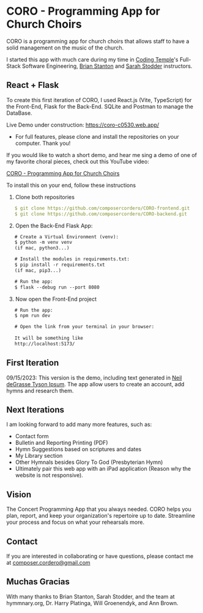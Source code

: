 # CORO - Programming App for Church Choirs

CORO is a programming app for church choirs that allows staff to have a solid management on the music of the church.

I started this app with much care during my time in [Coding Temple](https://www.codingtemple.com/software-engineering/)'s Full-Stack Software Engineering, [Brian Stanton](https://www.linkedin.com/in/brian-stanton-5aa63270/) and [Sarah Stodder](https://www.linkedin.com/in/sarah-stodder-0317b3153/) instructors.


## React + Flask

To create this first iteration of CORO, I used React.js (Vite, TypeScript) for the Front-End, Flask for the Back-End. SQLite and Postman to manage the DataBase.

Live Demo under construction: https://coro-c0530.web.app/
* For full features, please clone and install the repositories on your computer. Thank you!

If you would like to watch a short demo, and hear me sing a demo of one of my favorite choral pieces, check out this YouTube video:

[CORO - Programming App for Church Choirs](https://youtu.be/OY7DaGMgrXw?si=ZhS4kehPlP2sI3vj)

To install this on your end, follow these instructions

1. Clone both repositories

```yml
   $ git clone https://github.com/composercordero/CORO-frontend.git
   $ git clone https://github.com/composercordero/CORO-backend.git
```
2. Open the Back-End Flask App:
```md
   # Create a Virtual Environment (venv):
   $ python -m venv venv
   (if mac, python3...)

   # Install the modules in requirements.txt:
   $ pip install -r requirements.txt
   (if mac, pip3...)

   # Run the app:
   $ flask --debug run --port 8080

```
3. Now open the Front-End project

```md
   # Run the app:
   $ npm run dev

   # Open the link from your terminal in your browser:
   
   It will be something like
   http://localhost:5173/
```

## First Iteration

09/15/2023: This version is the demo, including text generated in [Neil deGrasse Tyson Ipsum](http://neilipsum.pw/). The app allow users to create an account, add hymns and research them.

## Next Iterations

I am looking forward to add many more features, such as:

- Contact form
- Bulletin and Reporting Printing (PDF)
- Hymn Suggestions based on scriptures and dates
- My Library section
- Other Hymnals besides Glory To God (Presbyterian Hymn)
- Ultimately pair this web app with an iPad application (Reason why the website is not responsive).

## Vision
The Concert Programming App that you always needed. CORO helps you plan, report, and keep your organization's repertoire up to date. Streamline your process and focus on what your rehearsals more.

## Contact
If you are interested in collaborating or have questions, please contact me at composer.cordero@gmail.com

## Muchas Gracias
With many thanks to Brian Stanton, Sarah Stodder, and the team at hymmnary.org, Dr. Harry Platinga, Will Groenendyk, and Ann Brown. 